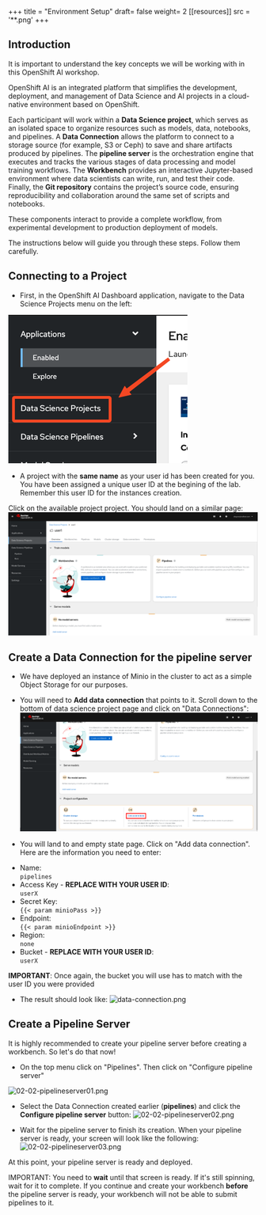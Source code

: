 +++
title = "Environment Setup"
draft= false
weight= 2
[[resources]]
  src = '**.png'
+++

## Introduction

It is important to understand the key concepts we will be working with in this OpenShift AI workshop.

OpenShift AI is an integrated platform that simplifies the development, deployment, and management of Data Science and AI projects in a cloud-native environment based on OpenShift.

Each participant will work within a **Data Science project**, which serves as an isolated space to organize resources such as models, data, notebooks, and pipelines.
A **Data Connection** allows the platform to connect to a storage source (for example, S3 or Ceph) to save and share artifacts produced by pipelines.
The **pipeline server** is the orchestration engine that executes and tracks the various stages of data processing and model training workflows.
The **Workbench** provides an interactive Jupyter-based environment where data scientists can write, run, and test their code.
Finally, the **Git repository** contains the project’s source code, ensuring reproducibility and collaboration around the same set of scripts and notebooks.

These components interact to provide a complete workflow, from experimental development to production deployment of models.

The instructions below will guide you through these steps. Follow them carefully.

## Connecting to a Project

* First, in the OpenShift AI Dashboard application, navigate to the Data Science Projects menu on the left:

![02-02-ds-proj-nav](02-02-ds-proj-nav.png)

* A project with the **same name** as your user id has been created for you. You have been assigned a unique user ID at the begining of the lab. Remember this user ID for the instances creation. 

Click on the available project project. You should land on a similar page:
![project-empty-state](project-empty-state.png)

## Create a Data Connection for the pipeline server

* We have deployed an instance of Minio in the cluster to act as a simple Object Storage for our purposes.
* You will need to **Add data connection** that points to it. Scroll down to the bottom of data science project page and click on "Data Connections":
![02-02-add-dc.png](02-02-add-dc.png)

* You will land to and empty state page. Click on "Add data connection". Here are the information you need to enter:
- Name:  
```pipelines```
- Access Key - **REPLACE WITH YOUR USER ID**:  
```userX```
- Secret Key:  
```{{< param minioPass >}}```
- Endpoint:  
```{{< param minioEndpoint >}}```
- Region:  
```none```
- Bucket - **REPLACE WITH YOUR USER ID**:  
```userX```

**IMPORTANT**: Once again, the bucket you will use has to match with the user ID you were provided

* The result should look like:
![data-connection.png](data-connection.png)

## Create a Pipeline Server

It is highly recommended to create your pipeline server before creating a workbench. So let's do that now!

* On the top menu click on "Pipelines". Then click on "Configure pipeline server"

![02-02-pipelineserver01.png](02-02-pipelineserver01.png)

* Select the Data Connection created earlier (**pipelines**) and click the **Configure pipeline server** button:
![02-02-pipelineserver02.png](02-02-pipelineserver02.png)

* Wait for the pipeline server to finish its creation. When your pipeline server is ready, your screen will look like the following:
![02-02-pipelineserver03.png](02-02-pipelineserver03.png)

At this point, your pipeline server is ready and deployed.

IMPORTANT: You need to **wait** until that screen is ready. If it's still spinning, wait for it to complete. If you continue and create your workbench **before** the pipeline server is ready, your workbench will not be able to submit pipelines to it.
